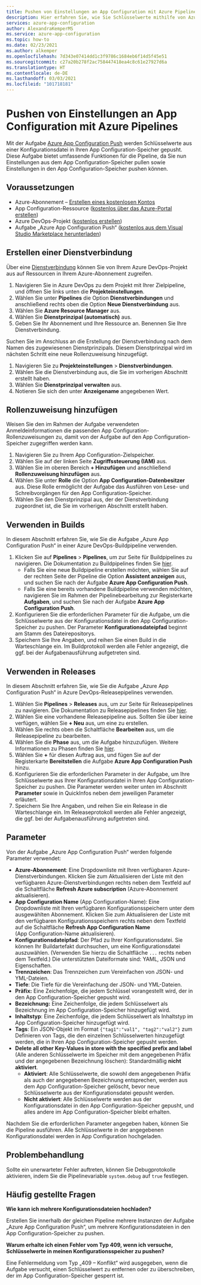 ```yaml
---
title: Pushen von Einstellungen an App Configuration mit Azure Pipelines
description: Hier erfahren Sie, wie Sie Schlüsselwerte mithilfe von Azure Pipelines in einen App Configuration-Speicher pushen.
services: azure-app-configuration
author: AlexandraKemperMS
ms.service: azure-app-configuration
ms.topic: how-to
ms.date: 02/23/2021
ms.author: alkemper
ms.openlocfilehash: 7d343e07414dd1c3f9786c1684eb6f14d5f45e51
ms.sourcegitcommit: c27a20b278f2ac758447418ea4c8c61e27927d6a
ms.translationtype: HT
ms.contentlocale: de-DE
ms.lasthandoff: 03/03/2021
ms.locfileid: "101718181"
---
```

# <a name="push-settings-to-app-configuration-with-azure-pipelines"></a>Pushen von Einstellungen an App Configuration mit Azure Pipelines

Mit der Aufgabe [Azure App Configuration Push](https://marketplace.visualstudio.com/items?itemName=AzureAppConfiguration.azure-app-configuration-task-push) werden Schlüsselwerte aus einer Konfigurationsdatei in Ihren App Configuration-Speicher gepusht. Diese Aufgabe bietet umfassende Funktionen für die Pipeline, da Sie nun Einstellungen aus dem App Configuration-Speicher pullen sowie Einstellungen in den App Configuration-Speicher pushen können.

## <a name="prerequisites"></a>Voraussetzungen

- Azure-Abonnement – [Erstellen eines kostenlosen Kontos](https://azure.microsoft.com/free/)
- App Configuration-Ressource ([kostenlos über das Azure-Portal erstellen](https://portal.azure.com))
- Azure DevOps-Projekt ([kostenlos erstellen](https://go.microsoft.com/fwlink/?LinkId=2014881))
- Aufgabe „Azure App Configuration Push“ ([kostenlos aus dem Visual Studio Marketplace herunterladen](https://marketplace.visualstudio.com/items?itemName=AzureAppConfiguration.azure-app-configuration-task-push))

## <a name="create-a-service-connection"></a>Erstellen einer Dienstverbindung

Über eine [Dienstverbindung](/azure/devops/pipelines/library/service-endpoints) können Sie von Ihrem Azure DevOps-Projekt aus auf Ressourcen in Ihrem Azure-Abonnement zugreifen.

1. Navigieren Sie in Azure DevOps zu dem Projekt mit Ihrer Zielpipeline, und öffnen Sie links unten die **Projekteinstellungen**.
1. Wählen Sie unter **Pipelines** die Option **Dienstverbindungen** und anschließend rechts oben die Option **Neue Dienstverbindung** aus.
1. Wählen Sie **Azure Resource Manager** aus.
1. Wählen Sie **Dienstprinzipal (automatisch)** aus.
1. Geben Sie Ihr Abonnement und Ihre Ressource an. Benennen Sie Ihre Dienstverbindung.

Suchen Sie im Anschluss an die Erstellung der Dienstverbindung nach dem Namen des zugewiesenen Dienstprinzipals. Diesem Dienstprinzipal wird im nächsten Schritt eine neue Rollenzuweisung hinzugefügt.

1. Navigieren Sie zu **Projekteinstellungen** > **Dienstverbindungen**.
1. Wählen Sie die Dienstverbindung aus, die Sie im vorherigen Abschnitt erstellt haben.
1. Wählen Sie **Dienstprinzipal verwalten** aus.
1. Notieren Sie sich den unter **Anzeigename** angegebenen Wert.

## <a name="add-role-assignment"></a>Rollenzuweisung hinzufügen

Weisen Sie den im Rahmen der Aufgabe verwendeten Anmeldeinformationen die passenden App Configuration-Rollenzuweisungen zu, damit von der Aufgabe auf den App Configuration-Speicher zugegriffen werden kann.

1. Navigieren Sie zu Ihrem App Configuration-Zielspeicher. 
1. Wählen Sie auf der linken Seite **Zugriffssteuerung (IAM)** aus.
1. Wählen Sie im oberen Bereich **+ Hinzufügen** und anschließend **Rollenzuweisung hinzufügen** aus.
1. Wählen Sie unter **Rolle** die Option **App Configuration-Datenbesitzer** aus. Diese Rolle ermöglicht der Aufgabe das Ausführen von Lese- und Schreibvorgängen für den App Configuration-Speicher. 
1. Wählen Sie den Dienstprinzipal aus, der der Dienstverbindung zugeordnet ist, die Sie im vorherigen Abschnitt erstellt haben.
  
## <a name="use-in-builds"></a>Verwenden in Builds

In diesem Abschnitt erfahren Sie, wie Sie die Aufgabe „Azure App Configuration Push“ in einer Azure DevOps-Buildpipeline verwenden.

1. Klicken Sie auf **Pipelines** > **Pipelines**, um zur Seite für Buildpipelines zu navigieren. Die Dokumentation zu Buildpipelines finden Sie [hier](/azure/devops/pipelines/create-first-pipeline?tabs=tfs-2018-2).
      - Falls Sie eine neue Buildpipeline erstellen möchten, wählen Sie auf der rechten Seite der Pipeline die Option **Assistent anzeigen** aus, und suchen Sie nach der Aufgabe **Azure App Configuration Push**.
      - Falls Sie eine bereits vorhandene Buildpipeline verwenden möchten, navigieren Sie im Rahmen der Pipelinebearbeitung zur Registerkarte **Aufgaben**, und suchen Sie nach der Aufgabe **Azure App Configuration Push**.
2. Konfigurieren Sie die erforderlichen Parameter für die Aufgabe, um die Schlüsselwerte aus der Konfigurationsdatei in den App Configuration-Speicher zu pushen. Der Parameter **Konfigurationsdateipfad** beginnt am Stamm des Dateirepositorys.
3. Speichern Sie Ihre Angaben, und reihen Sie einen Build in die Warteschlange ein. Im Buildprotokoll werden alle Fehler angezeigt, die ggf. bei der Aufgabenausführung aufgetreten sind.

## <a name="use-in-releases"></a>Verwenden in Releases

In diesem Abschnitt erfahren Sie, wie Sie die Aufgabe „Azure App Configuration Push“ in Azure DevOps-Releasepipelines verwenden.

1. Wählen Sie **Pipelines** > **Releases** aus, um zur Seite für Releasepipelines zu navigieren. Die Dokumentation zu Releasepipelines finden Sie [hier](/azure/devops/pipelines/release).
1. Wählen Sie eine vorhandene Releasepipeline aus. Sollten Sie über keine verfügen, wählen Sie **+ Neu** aus, um eine zu erstellen.
1. Wählen Sie rechts oben die Schaltfläche **Bearbeiten** aus, um die Releasepipeline zu bearbeiten.
1. Wählen Sie die **Phase** aus, um die Aufgabe hinzuzufügen. Weitere Informationen zu Phasen finden Sie [hier](/azure/devops/pipelines/release/environments).
1. Wählen Sie **+** für diesen Auftrag aus, und fügen Sie auf der Registerkarte **Bereitstellen** die Aufgabe **Azure App Configuration Push** hinzu.
1. Konfigurieren Sie die erforderlichen Parameter in der Aufgabe, um Ihre Schlüsselwerte aus Ihrer Konfigurationsdatei in Ihren App Configuration-Speicher zu pushen. Die Parameter werden weiter unten im Abschnitt **Parameter** sowie in QuickInfos neben dem jeweiligen Parameter erläutert.
1. Speichern Sie Ihre Angaben, und reihen Sie ein Release in die Warteschlange ein. Im Releaseprotokoll werden alle Fehler angezeigt, die ggf. bei der Aufgabenausführung aufgetreten sind.

## <a name="parameters"></a>Parameter

Von der Aufgabe „Azure App Configuration Push“ werden folgende Parameter verwendet:

- **Azure-Abonnement**: Eine Dropdownliste mit Ihren verfügbaren Azure-Dienstverbindungen. Klicken Sie zum Aktualisieren der Liste mit den verfügbaren Azure-Dienstverbindungen rechts neben dem Textfeld auf die Schaltfläche **Refresh Azure subscription** (Azure-Abonnement aktualisieren).
- **App Configuration Name** (App Configuration-Name): Eine Dropdownliste mit Ihren verfügbaren Konfigurationsspeichern unter dem ausgewählten Abonnement. Klicken Sie zum Aktualisieren der Liste mit den verfügbaren Konfigurationsspeichern rechts neben dem Textfeld auf die Schaltfläche **Refresh App Configuration Name** (App Configuration-Name aktualisieren).
- **Konfigurationsdateipfad**: Der Pfad zu Ihrer Konfigurationsdatei. Sie können Ihr Buildartefakt durchsuchen, um eine Konfigurationsdatei auszuwählen. (Verwenden Sie hierzu die Schaltfläche `...` rechts neben dem Textfeld.) Die unterstützten Dateiformate sind: YAML, JSON und Eigenschaften.
- **Trennzeichen**: Das Trennzeichen zum Vereinfachen von JSON- und YML-Dateien.
- **Tiefe**: Die Tiefe für die Vereinfachung der JSON- und YML-Dateien.
- **Präfix:** Eine Zeichenfolge, die jedem Schlüssel vorangestellt wird, der in den App Configuration-Speicher gepusht wird.
- **Bezeichnung:** Eine Zeichenfolge, die jedem Schlüsselwert als Bezeichnung im App Configuration-Speicher hinzugefügt wird.
- **Inhaltstyp**: Eine Zeichenfolge, die jedem Schlüsselwert als Inhaltstyp im App Configuration-Speicher hinzugefügt wird.
- **Tags**: Ein JSON-Objekt im Format `{"tag1":"val1", "tag2":"val2"}` zum Definieren von Tags, die den einzelnen Schlüsselwerten hinzugefügt werden, die in Ihren App Configuration-Speicher gepusht werden.
- **Delete all other Key-Values in store with the specified prefix and label** (Alle anderen Schlüsselwerte im Speicher mit dem angegebenen Präfix und der angegebenen Bezeichnung löschen): Standardmäßig **nicht aktiviert**.
  - **Aktiviert**: Alle Schlüsselwerte, die sowohl dem angegebenen Präfix als auch der angegebenen Bezeichnung entsprechen, werden aus dem App Configuration-Speicher gelöscht, bevor neue Schlüsselwerte aus der Konfigurationsdatei gepusht werden.
  - **Nicht aktiviert**: Alle Schlüsselwerte werden aus der Konfigurationsdatei in den App Configuration-Speicher gepusht, und alles andere im App Configuration-Speicher bleibt erhalten.

Nachdem Sie die erforderlichen Parameter angegeben haben, können Sie die Pipeline ausführen. Alle Schlüsselwerte in der angegebenen Konfigurationsdatei werden in App Configuration hochgeladen.

## <a name="troubleshooting"></a>Problembehandlung

Sollte ein unerwarteter Fehler auftreten, können Sie Debugprotokolle aktivieren, indem Sie die Pipelinevariable `system.debug` auf `true` festlegen.

## <a name="faq"></a>Häufig gestellte Fragen

**Wie kann ich mehrere Konfigurationsdateien hochladen?**

Erstellen Sie innerhalb der gleichen Pipeline mehrere Instanzen der Aufgabe „Azure App Configuration Push“, um mehrere Konfigurationsdateien in den App Configuration-Speicher zu pushen.

**Warum erhalte ich einen Fehler vom Typ 409, wenn ich versuche, Schlüsselwerte in meinen Konfigurationsspeicher zu pushen?**

Eine Fehlermeldung vom Typ „409 – Konflikt“ wird ausgegeben, wenn die Aufgabe versucht, einen Schlüsselwert zu entfernen oder zu überschreiben, der im App Configuration-Speicher gesperrt ist.
